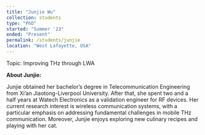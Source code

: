 ```yaml
---
title: "Junjie Wu"
collection: students
type: "PhD"
started: "Summer '23"
ended: "Present"
permalink: /students/junjie
location: "West Lafayette, USA"
---
```


Topic: Improving THz through LWA

**About Junjie:**

Junjie obtained her bachelor’s degree in Telecommunication Engineering from Xi’an Jiaotong-Liverpool University.
After that, she spent two and a half years at Watech Electronics as a validation engineer for RF devices.
Her current research interest is wireless communication systems,
with a particular emphasis on addressing fundamental challenges in mobile THz communication.
Moreover, Junjie enjoys exploring new culinary recipes and playing with her cat.